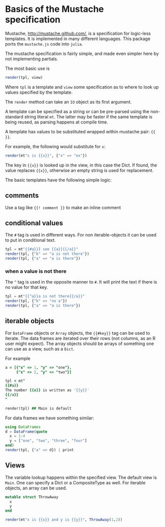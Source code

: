 # Basics of the Mustache specification

Mustache, http://mustache.github.com/, is a specification for logic-less templates. It is implemented in many different languages. This package ports the `mustache.js` code into `julia`.

The mustache specification is fairly simple, and made even simpler here by not implementing partials. 

The most basic use is

```julia
render(tpl, view)
```

Where `tpl` is a template and `view` some specification as to where to
look up values specified by the template.


The `render` method can take an `IO` object as its first argument. 

A template can be specified as a string or can be pre-parsed using the
non-standard string literal `mt`. The latter may be faster if the same
template is being reused, as parsing happens at compile time.

A template has values to be substituted wrapped within mustache pair:
`{{ }}`.

For example, the following would substitute for `x`:

```julia
render(mt"x is {{x}}", {"x" => "ex"})
```

The key in `{{x}}` is looked up in the view, in this case the Dict. If found, the value replaces `{{x}}`, otherwise an empty string is used for replacement.

The basic templates have the following simple logic:

## comments

Use a tag like `{{! comment }}` to make an inline comment

## conditional values

The `#` tag is used in different ways. For non iterable-objects it can be used to put in conditional text. 

```julia
tpl = mt"{{#a}}I see {{a}}{{/a}}"
render(tpl, {"b" => "a is not there"})
render(tpl, {"a" => "a is there"})
```

### when a value is not there
The `^` tag is used in the opposite manner to `#`. It will print the text if there is no value for that key.

```julia
tpl = mt"{{^a}}a is not there{{/a}}"
render(tpl, {"b" => "no a"})
render(tpl, {"a" => "a is there"})
```

## iterable objects

For `DataFrame` objects or `Array` objects, the `{{#key}}` tag can be used to iterate. The data frames are iterated over their rows (not columns, as an R user might expect). The array objects should be arrays of something one can use as a view, such as a `Dict`.

For example
```j
a = [{"x" => 1, "y" => "one"},
     {"x" => 2, "y" => "two"}]

tpl = mt"
{{#a}}
The number {{x}} is written as '{{y}}'
{{/a}}
"

render(tpl) ## Main is default
```


For data frames we have something similar:

```julia
using DataFrames
d = DataFrame(quote
  x = 1:4
  y = ["one", "two", "three", "four"]
end)
render(tpl, {"a" => d}) | print
```


## Views

The variable lookup happens within the specified view. The default view is `Main`. One can specify a Dict or a CompositeType as well. For iterable objects, an array can be used.

```julia
mutable struct ThrowAway
  x
  y
end

render(mt"x is {{x}} and y is {{y}}", ThrowAway(1,2))
``` 
